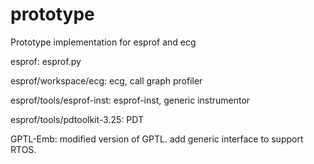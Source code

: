 # prototype
Prototype implementation for esprof and ecg

esprof: esprof.py

esprof/workspace/ecg: ecg, call graph profiler

esprof/tools/esprof-inst: esprof-inst, generic instrumentor

esprof/tools/pdtoolkit-3.25: PDT

GPTL-Emb: modified version of GPTL. add generic interface to support RTOS.
